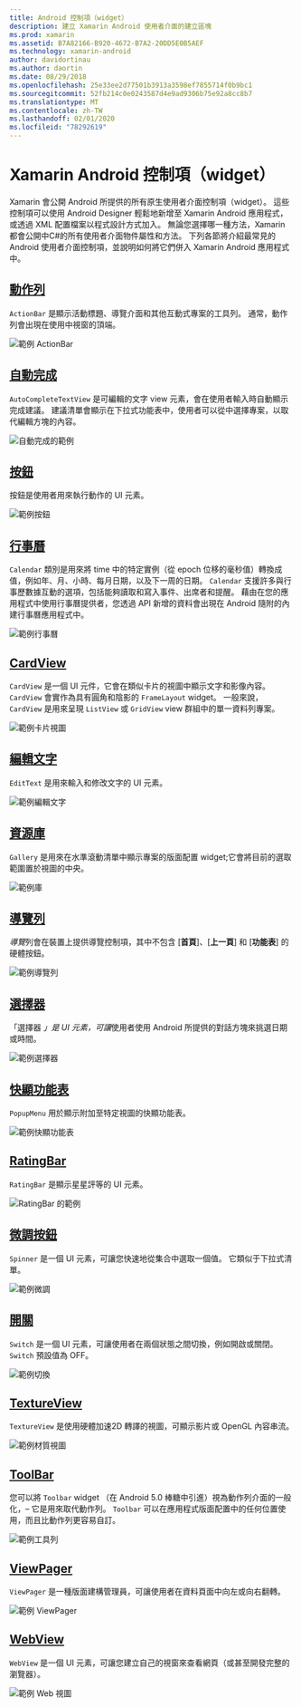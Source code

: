 ```yaml
---
title: Android 控制項（widget）
description: 建立 Xamarin Android 使用者介面的建立區塊
ms.prod: xamarin
ms.assetid: B7A82166-B920-4672-B7A2-20DD5E0B5AEF
ms.technology: xamarin-android
author: davidortinau
ms.author: daortin
ms.date: 08/29/2018
ms.openlocfilehash: 25e33ee2d77501b3913a3598ef7855714f0b9bc1
ms.sourcegitcommit: 52fb214c0e0243587d4e9ad9306b75e92a8cc8b7
ms.translationtype: MT
ms.contentlocale: zh-TW
ms.lasthandoff: 02/01/2020
ms.locfileid: "78292619"
---
```

# <a name="xamarinandroid-controls-widgets"></a>Xamarin Android 控制項（widget）

Xamarin 會公開 Android 所提供的所有原生使用者介面控制項（widget）。 這些控制項可以使用 Android Designer 輕鬆地新增至 Xamarin Android 應用程式，或透過 XML 配置檔案以程式設計方式加入。 無論您選擇哪一種方法，Xamarin 都會公開中C#的所有使用者介面物件屬性和方法。 下列各節將介紹最常見的 Android 使用者介面控制項，並說明如何將它們併入 Xamarin Android 應用程式中。

## <a name="action-bar"></a>[動作列](~/android/user-interface/controls/action-bar.md) 

`ActionBar` 是顯示活動標題、導覽介面和其他互動式專案的工具列。 通常，動作列會出現在使用中視窗的頂端。

![範例 ActionBar](images/action-bar.png)

## <a name="auto-complete"></a>[自動完成](~/android/user-interface/controls/auto-complete.md)

`AutoCompleteTextView` 是可編輯的文字 view 元素，會在使用者輸入時自動顯示完成建議。 建議清單會顯示在下拉式功能表中，使用者可以從中選擇專案，以取代編輯方塊的內容。

![自動完成的範例](images/auto-complete.png)

## <a name="buttons"></a>[按鈕](~/android/user-interface/controls/buttons/index.md)

按鈕是使用者用來執行動作的 UI 元素。

![範例按鈕](images/buttons.png)

## <a name="calendar"></a>[行事曆](~/android/user-interface/controls/calendar.md)

`Calendar` 類別是用來將 time 中的特定實例（從 epoch 位移的毫秒值）轉換成值，例如年、月、小時、每月日期，以及下一周的日期。
`Calendar` 支援許多與行事歷數據互動的選項，包括能夠讀取和寫入事件、出席者和提醒。 藉由在您的應用程式中使用行事曆提供者，您透過 API 新增的資料會出現在 Android 隨附的內建行事曆應用程式中。

![範例行事曆](images/calendar.png)

## <a name="cardview"></a>[CardView](~/android/user-interface/controls/card-view.md)

`CardView` 是一個 UI 元件，它會在類似卡片的視圖中顯示文字和影像內容。 `CardView` 會實作為具有圓角和陰影的 `FrameLayout` widget。 一般來說，`CardView` 是用來呈現 `ListView` 或 `GridView` view 群組中的單一資料列專案。

![範例卡片視圖](images/cardview.png)

## <a name="edit-text"></a>[編輯文字](~/android/user-interface/controls/edit-text.md)

`EditText` 是用來輸入和修改文字的 UI 元素。

![範例編輯文字](images/edit-text.png)

## <a name="gallery"></a>[資源庫](~/android/user-interface/controls/gallery.md)

`Gallery` 是用來在水準滾動清單中顯示專案的版面配置 widget;它會將目前的選取範圍置於視圖的中央。

![範例庫](images/gallery.png)

## <a name="navigation-bar"></a>[導覽列](~/android/user-interface/controls/navigation-bar.md)

*導覽*列會在裝置上提供導覽控制項，其中不包含 [**首頁**]、[**上一頁**] 和 [**功能表**] 的硬體按鈕。

![範例導覽列](images/navigation-bar.png)

## <a name="pickers"></a>[選擇器](~/android/user-interface/controls/pickers/index.md)

「選擇器 *」是 UI 元素，可讓*使用者使用 Android 所提供的對話方塊來挑選日期或時間。

![範例選擇器](images/picker.png)

## <a name="popup-menu"></a>[快顯功能表](~/android/user-interface/controls/popup-menu.md)

`PopupMenu` 用於顯示附加至特定視圖的快顯功能表。

![範例快顯功能表](images/popup-menu.png)

## <a name="ratingbar"></a>[RatingBar](~/android/user-interface/controls/ratingbar.md)

`RatingBar` 是顯示星星評等的 UI 元素。

![RatingBar 的範例](ratingbar-images/01-ratingbar.png)

## <a name="spinner"></a>[微調按鈕](~/android/user-interface/controls/spinner.md)

`Spinner` 是一個 UI 元素，可讓您快速地從集合中選取一個值。 它類似于下拉式清單。 

![範例微調](images/spinner.png)

## <a name="switch"></a>[開關](~/android/user-interface/controls/switch.md)

`Switch` 是一個 UI 元素，可讓使用者在兩個狀態之間切換，例如開啟或關閉。 `Switch` 預設值為 OFF。

![範例切換](images/switch.png)

## <a name="textureview"></a>[TextureView](~/android/user-interface/controls/texture-view.md)

`TextureView` 是使用硬體加速2D 轉譯的視圖，可顯示影片或 OpenGL 內容串流。

![範例材質視圖](images/texture-view.png)

## <a name="toolbar"></a>[ToolBar](~/android/user-interface/controls/tool-bar/index.md)

您可以將 `Toolbar` widget （在 Android 5.0 棒糖中引進）視為動作列介面的一般化，&ndash; 它是用來取代動作列。 `Toolbar` 可以在應用程式版面配置中的任何位置使用，而且比動作列更容易自訂。

![範例工具列](images/toolbar.png)

## <a name="viewpager"></a>[ViewPager](~/android/user-interface/controls/view-pager/index.md) 

`ViewPager` 是一種版面建構管理員，可讓使用者在資料頁面中向左或向右翻轉。

![範例 ViewPager](images/viewpager.png)

## <a name="webview"></a>[WebView](~/android/user-interface/controls/web-view.md)

`WebView` 是一個 UI 元素，可讓您建立自己的視窗來查看網頁（或甚至開發完整的瀏覽器）。

![範例 Web 視圖](images/web-view.png)

